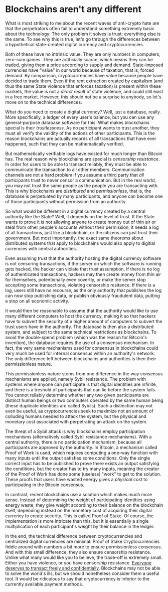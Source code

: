 # Blockchains aren't any different

What is most striking to me about the recent waves of anti-crypto hate are that
the perpetrators often fail to understand something extremely basic about the
technology: The only problem it solves is trust; everything else is the same.
To see why this is true, let's go through the differences between a
hypothetical state-created digital currency and cryptocurrencies.

Both of these have no intrinsic value. They are only numbers in computers,
zero-sum games. They are artificially scarce, which means they can be traded,
giving them a price according to supply and demand. State-imposed currencies
have "value" in our world because of taxation, that is, forced demand. By
comparison, cryptocurrencies have value because people have decided to trade
them. Even if the rent extraction created by capitalism (and thus the same
State violence that enforces taxation) is present within these markets, the
value is not a *direct result* of state violence, and could still exist in a
free market. However, this should not be a surprise to anybody, so let's move
on to the technical differences.

What do you need to create a digital currency? Well, just a database, really.
More specifically, a ledger of every user's balance, but you can use any
general-purpose database software for this. What makes blockchains special is
their *trustlessness*. As no participant wants to trust another, they must all
verify the validity of the actions of other participants. This is the reason
blockchains are actually records of all transactions that have ever happened,
such that they can be mathematically verified.

But mathematically verifiable logs have existed for much longer than Bitcoin
has. The real reason why blockchains are special is *censorship resistance*.
In order for users to be able to transact reliably, they must be able to
communicate the transaction to all other members. Communication channels are
not a hard problem if you assume a third party that *all* participants trust
to never censor a communication. But in the real world, you may not trust the
same people as the people you are transacting with. This is why blockchains are
*distributed* and *permissionless*, that is, the database is perpetuated by
many participants, and anyone can become one of those participants without
permission from an authority.

So what would be different in a digital currency created by a central authority
like the State? Well, it depends on the level of trust. If the State wants to
prove it is not allowing anyone to create money out of thin air or steal from
other people's accounts without their permission, it needs a log of all
transactions, just like a blockchain, or the citizens can just trust their
government. But most importantly, the exact same theorems about distributed
systems that apply to blockchains would also apply to digitial currencies with
central authorities.

Even assuming trust that the authority hosting the digital currency software
is not censoring transactions, if the server on which the software is running
gets hacked, the hacker can violate that trust assumption. If there is no log
of authenticated transactions, hackers may then create money from thin air for
themselves, potentionally even covertly, or make the server stop accepting some
transactions, violating censorship resitance. If there is a log, users still have
no recourse, as the only authority that publishes the log can now stop
publishing data, or publish obviously fraudulent data, putting a stop on all
economic activity.

It would then be reasonable to assume that the authority would like to use
many different computers to host the currency, making it so that hackers have
to subvert the security of a higher amount of computers to subvert the trust
users have in the authority. The database is then also a distributed system,
and subject to the same technical restrictions as blockchains. To avoid the
double-spend problem (which was the reason for Bitcoin's invention), the
database requires the use of a consensus mechanism. In fact, the very same
mechanisms used for consensus in blockchains could very much be used for
internal consensus within an authority's network. The only difference left
between blockchains and authorities is then their permissionless nature.

This permissionless nature stems from one difference in the way consensus
mechanisms are applied, namely Sybil resistance. The problem with systems
where anyone can participate is that digital identities are infinite, and
there is a treshold of participants that can lie before the system fails.
You cannot reliably determine whether any two given participants are distinct
human beings or two computers operated by the same human being (these duplicate
identities are called Sybils). Such a distinction may not even be useful, as
cryptocurrencies seek to maximize not an amount of colluding humans needed to
attack the system, but the physical and monetary cost associated with
perpetrating an attack on the system.

The threat of a Sybil attack is why blockchains employ participation mechanisms
(alternatively called Sybil resistance mechanisms). With a central authority,
there is no participation mechanism, because all participants are approved by
the authority. In Bitcoin, a mechanism called Proof of Work is used, which
requires computing a one-way function with many inputs until the output
satisfies some conditions. Only the single correct input has to be published
to prove there exists an output satisfying the conditions, but the creator has
to try many inputs, meaning the creator of the Proof of Work has done some
(useless) "work" to get to the solution. These proofs that users have wasted
energy gives a *physical cost* to participating in the Bitcoin consensus.

In contrast, recent blockchains use a solution which makes much more sense.
Instead of determining the weight of participating identities using energy
waste, they give weight according to their balance on the blockchain itself,
depending instead on the monetary cost of acquiring their digital currency
to create security. This is called Proof of Stake. Of course, the
implementation is more intricate than this, but it is essentially a single
multiplication of each participant's weight by their balance in the ledger.

In the end, the technical difference between cryptocurrencies and centralized
digital currencies are minimal: Proof of Stake Cryptocurrencies fiddle around
with numbers a bit more to ensure permissionless consensus. And with this small
difference, they also ensure censorship resistance. Unlike what many would like
you to believe, the trade-off is extremely small. Either you have violence, or
you have censorship resistance. [Everyone deserves to transact freely and
confidentially](crypto_is_for_criminals.html). Blockchains may not be able to
solve the world's ills, but we should nonetheless consider them a useful tool.
It would be ridiculous to say that cryptocurrency is inferior to the currently
available payment methods.
